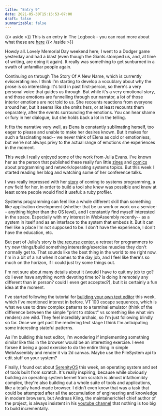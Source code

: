 ```yaml
---
title: "Entry 9"
date: 2021-05-30T15:15:53-07:00
draft: false
summarizable: false
---
```


{{< aside >}} This is an entry in The Logbook - you can read more about what these are [here](/posts/logbook) {{< /aside >}}

Howdy all. Lovely Memorial Day weekend here; I went to a Dodger game yesterday and had a blast (even though the Giants stomped us, and, at time of writing, are doing it again). It really was something to get sunburned in a swath of unfamiliar people again.

Continuing on through The Story Of A New Name, which is currently eviscerating me. I think I'm starting to develop a vocublary about why the prose is so interesting: it's told in past first-person, so there's a very personal voice that guides us through. But while it's a very emotional story, and those emotions are funnelling through our narrator, a lot of those interior emotions are not told to us. She recounts reactions from everyone around her, but it seems like she omits hers, or at least recounts them separately, after the events surrounding the emotions. You can hear shame or fury in her dialogue, but she holds back a lot in the telling.

It fits the narrative very well, as Elena is constantly sublimating herself, too eager to please and unable to make her desires known. But it makes for such a fascinating read-- we never think of Elena as cold or emotionless, but we're not always privy to the actual range of emotions she experiences in the moment.

This week I really enjoyed some of the work from Julia Evans. I've known her as the person that published these really fun little [zines](https://wizardzines.com/) and [comics](https://wizardzines.com/comics/) about programming and network/operating systems topics. But this week I started reading her blog and watching some of her conference talks.

I was really impressed with her [story](https://www.youtube.com/watch?v=ftQfpAeyxPo) of coming to systems programming, a new field for her, in order to build a tool she knew was possible and knew at least some people would find it useful: a ruby profiler.

Systems programming can feel like a whole different skill than something like application development (whether that be ux work or work on a service-- anything higher than the OS level), and I constantly find myself interested in the space. Especially with my interest in WebAssembly recently-- as a system in itself and as an interface to the system that embeds it. But it can feel like a place I'm not supposed to be. I don't have the experience, I don't have the education, etc.

But part of Julia's story is [the recurse center](https://www.recurse.com/), a retreat for programmers to try new things/build something interesting/exercise muscles they don't normally get to. That sounds like the best thing in the world to me right now. I'm in a bit of a rut when it comes to the day job, and I feel like there's so much on the horizon, if I could just try some things out.

I'm not sure about many details about it (would I have to quit my job to go? do I even have anything worth devoting time to? is doing it remotely any different than in person? could I even get accepted?), but it is certainly a fun idea at the moment.

I've started following the tutorial for [building your own text editor](https://viewsourcecode.org/snaptoken/kilo/) this week, which I've mentioned interest in before. VT 100 escape sequences, which is what we use to draw complex patterns to a terminal emulator (think of the difference between the simple "print to stdout" vs something like what vim renders) are wild. They feel incredibly archaic, so I'm just following blindly so far. Once we get past the rendering text stage I think I'm anticipating some interesting stateful patterns.

As I'm building this text editor, I'm wondering if implementing something similar like this in the browser would be an interesting exercise. I even forsee it being a good exercise to do the entire thing in simple WebAssembly and render it via 2d canvas. Maybe use the FileSystem api to edit stuff on your system?

Finally, I found out about [SerenityOS](http://serenityos.org/) this week, an operating system and set of tools built from scratch. It's really inspiring, because while obviously building an operating system kernel from scratch is almost infathomibly complex, they're also building out a whole suite of tools and applications, like a totally hand-made browser. I didn't even know that was a task that could be attempted after all the accumulation of engineering and knowledge in modern browsers, but Andreas Kling, the maintainer/chief chief author of the project, is always insistent in his [youtube channel](https://www.youtube.com/watch?v=-YlVex4nbfw) that nothing is too big to build incrementally.

